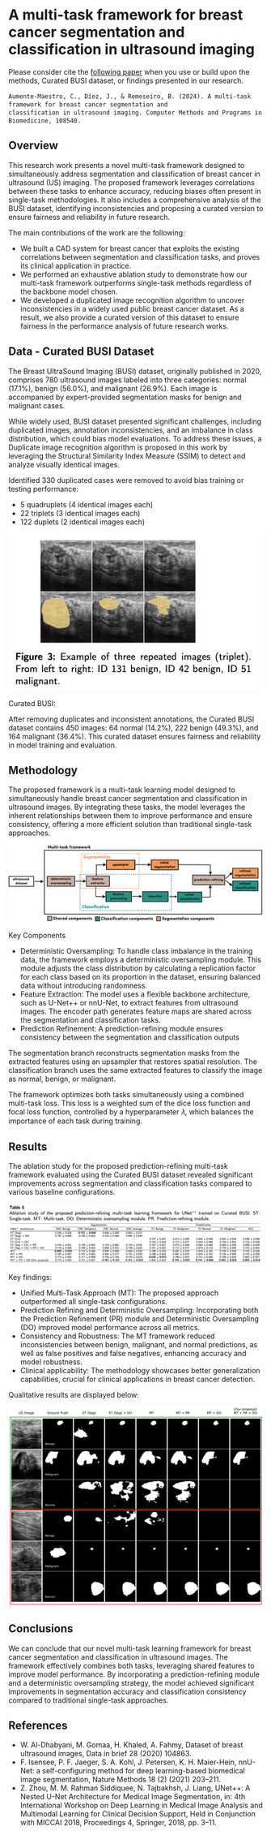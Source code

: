 # A multi-task framework for breast cancer segmentation and classification in ultrasound imaging


Please consider cite the [following paper](https://www.sciencedirect.com/science/article/pii/S0169260724005339) 
when you use or build upon the methods, Curated BUSI dataset, or findings presented in our research.

    Aumente-Maestro, C., Díez, J., & Remeseiro, B. (2024). A multi-task framework for breast cancer segmentation and 
    classification in ultrasound imaging. Computer Methods and Programs in Biomedicine, 108540.


## Overview
This research work presents a novel multi-task framework designed to simultaneously address segmentation and 
classification of breast cancer in ultrasound (US) imaging. The proposed framework leverages correlations between 
these tasks to enhance accuracy, reducing biases often present in single-task methodologies. It also includes a 
comprehensive analysis of the BUSI dataset, identifying inconsistencies and proposing a curated version to ensure 
fairness and reliability in future research.

The main contributions of the work are the following:

- We built a CAD system for breast cancer that exploits the existing correlations between segmentation and classification tasks, and proves its clinical application in practice.
- We performed an exhaustive ablation study to demonstrate how our multi-task framework outperforms single-task methods regardless of the backbone model chosen.
- We developed a duplicated image recognition algorithm to uncover inconsistencies in a widely used public breast cancer dataset. As a result, we also provide a curated version of this dataset to ensure fairness in the performance analysis of future research works.

## Data - Curated BUSI Dataset
The Breast UltraSound Imaging (BUSI) dataset, originally published in 2020, comprises 780 ultrasound images labeled into
three categories: normal (17.1%), benign (56.0%), and malignant (26.9%). Each image is accompanied by expert-provided 
segmentation masks for benign and malignant cases.

While widely used, BUSI dataset presented significant challenges, including duplicated images, annotation 
inconsistencies, and an imbalance in class distribution, which could bias model evaluations. To address these issues,
a Duplicate image recognition algorithm is proposed in this work by leveraging the Structural Similarity Index Measure
(SSIM) to detect and analyze visually identical images.

Identified 330 duplicated cases were removed to avoid bias training or testing performance:
- 5 quadruplets (4 identical images each)
- 22 triplets (3 identical images each)
- 122 duplets (2 identical images each)


<p align="center">
   <img src="https://github.com/caumente/multi_task_breast_cancer/blob/main/output/images/triplet.png" width="500">
</p>

Curated BUSI:

After removing duplicates and inconsistent annotations, the Curated BUSI dataset contains 450 images: 64 normal 
(14.2%), 222 benign (49.3%), and 164 malignant (36.4%). This curated dataset ensures fairness and reliability in model training and evaluation.


## Methodology 

The proposed framework is a multi-task learning model designed to simultaneously handle breast cancer segmentation and 
classification in ultrasound images. By integrating these tasks, the model leverages the inherent relationships between
them to improve performance and ensure consistency, offering a more efficient solution than traditional single-task approaches.

![MT framework](./output/images/MT_framework.png)

Key Components
- Deterministic Oversampling: To handle class imbalance in the training data, the framework employs a deterministic oversampling module. This module adjusts the class distribution by calculating a replication factor for each class based on its proportion in the dataset, ensuring balanced data without introducing randomness.
- Feature Extraction: The model uses a flexible backbone architecture, such as U-Net++ or nnU-Net, to extract features from ultrasound images. The encoder path generates feature maps are shared across the segmentation and classification tasks.
- Prediction Refinement: A prediction-refining module ensures consistency between the segmentation and classification outputs

The segmentation branch reconstructs segmentation masks from the extracted features using an upsampler that restores 
spatial resolution. The classification branch uses the same extracted features to classify the image as normal, benign, or malignant.

The framework optimizes both tasks simultaneously using a combined multi-task loss. This loss is a weighted sum of the 
dice loss function and focal loss function, controlled by a hyperparameter 𝜆, which balances the importance of each task
during training.


## Results

The ablation study for the proposed prediction-refining multi-task framework evaluated using the Curated BUSI dataset 
revealed significant improvements across segmentation and classification tasks compared to various baseline configurations.


![table 5](./output/images/table_5.png)


Key findings:

- Unified Multi-Task Approach (MT): The proposed approach outperformed all single-task configurations.
- Prediction Refining and Deterministic Oversampling: Incorporating both the Prediction Refinement (PR) module and Deterministic Oversampling (DO) improved model performance across all metrics.
- Consistency and Robustness: The MT framework reduced inconsistencies between benign, malignant, and normal predictions, as well as false positives and false negatives, enhancing accuracy and model robustness.
- Clinical applicability: The methodology showcases better generalization capabilities, crucial for clinical applications in breast cancer detection.


Qualitative results are displayed below:

![Example Image](./output/images/qualitative_results_segmentation.png)



## Conclusions

We can conclude that our novel multi-task learning framework for breast cancer segmentation and classification in 
ultrasound images. The framework effectively combines both tasks, leveraging shared features to improve model 
performance. By incorporating a prediction-refining module and a deterministic oversampling strategy, the model 
achieved significant improvements in segmentation accuracy and classification consistency compared to traditional 
single-task approaches.


## References

- W. Al-Dhabyani, M. Gomaa, H. Khaled, A. Fahmy, Dataset of breast ultrasound images, Data in brief 28 (2020) 104863.
- F. Isensee, P. F. Jaeger, S. A. Kohl, J. Petersen, K. H. Maier-Hein, nnU-Net: a self-configuring method for deep learning-based biomedical image segmentation, Nature Methods 18 (2) (2021) 203–211.
- Z. Zhou, M. M. Rahman Siddiquee, N. Tajbakhsh, J. Liang, UNet++: A Nested U-Net Architecture for Medical Image Segmentation, in: 4th International Workshop on Deep Learning in Medical Image Analysis and Multimodal Learning for Clinical Decision Support, Held in Conjunction with MICCAI 2018, Proceedings 4, Springer, 2018, pp. 3–11.



